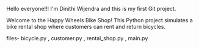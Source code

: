Hello everyone!!! I'm Dinithi Wijendra and this is my first Git project.

Welcome to the Happy Wheels Bike Shop! This Python project simulates a bike rental shop where customers can rent and return bicycles.

files- bicycle.py , customer.py , rental_shop.py , main.py 

